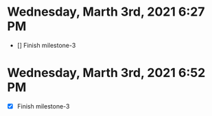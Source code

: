 # Wednesday, Marth 3rd, 2021 6:27 PM
- [] Finish milestone-3
# Wednesday, Marth 3rd, 2021 6:52 PM
- [x] Finish milestone-3